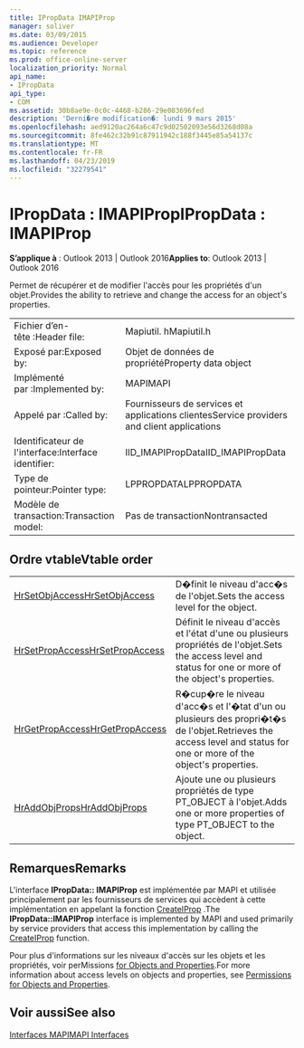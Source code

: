 ```yaml
---
title: IPropData IMAPIProp
manager: soliver
ms.date: 03/09/2015
ms.audience: Developer
ms.topic: reference
ms.prod: office-online-server
localization_priority: Normal
api_name:
- IPropData
api_type:
- COM
ms.assetid: 30b8ae9e-0c0c-4468-b286-29e083696fed
description: 'Derni�re modification�: lundi 9 mars 2015'
ms.openlocfilehash: aed9120ac264a6c47c9d02502093e56d3268d08a
ms.sourcegitcommit: 8fe462c32b91c87911942c188f3445e85a54137c
ms.translationtype: MT
ms.contentlocale: fr-FR
ms.lasthandoff: 04/23/2019
ms.locfileid: "32279541"
---
```

# <a name="ipropdata--imapiprop"></a><span data-ttu-id="76891-103">IPropData : IMAPIProp</span><span class="sxs-lookup"><span data-stu-id="76891-103">IPropData : IMAPIProp</span></span>

  
  
<span data-ttu-id="76891-104">**S’applique à** : Outlook 2013 | Outlook 2016</span><span class="sxs-lookup"><span data-stu-id="76891-104">**Applies to**: Outlook 2013 | Outlook 2016</span></span> 
  
<span data-ttu-id="76891-105">Permet de récupérer et de modifier l'accès pour les propriétés d'un objet.</span><span class="sxs-lookup"><span data-stu-id="76891-105">Provides the ability to retrieve and change the access for an object's properties.</span></span> 
  
|||
|:-----|:-----|
|<span data-ttu-id="76891-106">Fichier d’en-tête :</span><span class="sxs-lookup"><span data-stu-id="76891-106">Header file:</span></span>  <br/> |<span data-ttu-id="76891-107">Mapiutil. h</span><span class="sxs-lookup"><span data-stu-id="76891-107">Mapiutil.h</span></span>  <br/> |
|<span data-ttu-id="76891-108">Exposé par:</span><span class="sxs-lookup"><span data-stu-id="76891-108">Exposed by:</span></span>  <br/> |<span data-ttu-id="76891-109">Objet de données de propriété</span><span class="sxs-lookup"><span data-stu-id="76891-109">Property data object</span></span>  <br/> |
|<span data-ttu-id="76891-110">Implémenté par :</span><span class="sxs-lookup"><span data-stu-id="76891-110">Implemented by:</span></span>  <br/> |<span data-ttu-id="76891-111">MAPI</span><span class="sxs-lookup"><span data-stu-id="76891-111">MAPI</span></span>  <br/> |
|<span data-ttu-id="76891-112">Appelé par :</span><span class="sxs-lookup"><span data-stu-id="76891-112">Called by:</span></span>  <br/> |<span data-ttu-id="76891-113">Fournisseurs de services et applications clientes</span><span class="sxs-lookup"><span data-stu-id="76891-113">Service providers and client applications</span></span>  <br/> |
|<span data-ttu-id="76891-114">Identificateur de l'interface:</span><span class="sxs-lookup"><span data-stu-id="76891-114">Interface identifier:</span></span>  <br/> |<span data-ttu-id="76891-115">IID_IMAPIPropData</span><span class="sxs-lookup"><span data-stu-id="76891-115">IID_IMAPIPropData</span></span>  <br/> |
|<span data-ttu-id="76891-116">Type de pointeur:</span><span class="sxs-lookup"><span data-stu-id="76891-116">Pointer type:</span></span>  <br/> |<span data-ttu-id="76891-117">LPPROPDATA</span><span class="sxs-lookup"><span data-stu-id="76891-117">LPPROPDATA</span></span>  <br/> |
|<span data-ttu-id="76891-118">Modèle de transaction:</span><span class="sxs-lookup"><span data-stu-id="76891-118">Transaction model:</span></span>  <br/> |<span data-ttu-id="76891-119">Pas de transaction</span><span class="sxs-lookup"><span data-stu-id="76891-119">Nontransacted</span></span>  <br/> |
   
## <a name="vtable-order"></a><span data-ttu-id="76891-120">Ordre vtable</span><span class="sxs-lookup"><span data-stu-id="76891-120">Vtable order</span></span>

|||
|:-----|:-----|
|[<span data-ttu-id="76891-121">HrSetObjAccess</span><span class="sxs-lookup"><span data-stu-id="76891-121">HrSetObjAccess</span></span>](ipropdata-hrsetobjaccess.md) <br/> |<span data-ttu-id="76891-122">D�finit le niveau d'acc�s de l'objet.</span><span class="sxs-lookup"><span data-stu-id="76891-122">Sets the access level for the object.</span></span>  <br/> |
|[<span data-ttu-id="76891-123">HrSetPropAccess</span><span class="sxs-lookup"><span data-stu-id="76891-123">HrSetPropAccess</span></span>](ipropdata-hrsetpropaccess.md) <br/> |<span data-ttu-id="76891-124">Définit le niveau d'accès et l'état d'une ou plusieurs propriétés de l'objet.</span><span class="sxs-lookup"><span data-stu-id="76891-124">Sets the access level and status for one or more of the object's properties.</span></span>  <br/> |
|[<span data-ttu-id="76891-125">HrGetPropAccess</span><span class="sxs-lookup"><span data-stu-id="76891-125">HrGetPropAccess</span></span>](ipropdata-hrgetpropaccess.md) <br/> |<span data-ttu-id="76891-126">R�cup�re le niveau d'acc�s et l'�tat d'un ou plusieurs des propri�t�s de l'objet.</span><span class="sxs-lookup"><span data-stu-id="76891-126">Retrieves the access level and status for one or more of the object's properties.</span></span>  <br/> |
|[<span data-ttu-id="76891-127">HrAddObjProps</span><span class="sxs-lookup"><span data-stu-id="76891-127">HrAddObjProps</span></span>](ipropdata-hraddobjprops.md) <br/> |<span data-ttu-id="76891-128">Ajoute une ou plusieurs propriétés de type PT_OBJECT à l'objet.</span><span class="sxs-lookup"><span data-stu-id="76891-128">Adds one or more properties of type PT_OBJECT to the object.</span></span>  <br/> |
   
## <a name="remarks"></a><span data-ttu-id="76891-129">Remarques</span><span class="sxs-lookup"><span data-stu-id="76891-129">Remarks</span></span>

<span data-ttu-id="76891-130">L'interface **IPropData:: IMAPIProp** est implémentée par MAPI et utilisée principalement par les fournisseurs de services qui accèdent à cette implémentation en appelant la fonction [CreateIProp](createiprop.md) .</span><span class="sxs-lookup"><span data-stu-id="76891-130">The **IPropData::IMAPIProp** interface is implemented by MAPI and used primarily by service providers that access this implementation by calling the [CreateIProp](createiprop.md) function.</span></span> 
  
<span data-ttu-id="76891-131">Pour plus d'informations sur les niveaux d'accès sur les objets et les propriétés, voir perMissions [for Objects and Properties](permissions-for-mapi-objects-and-properties.md).</span><span class="sxs-lookup"><span data-stu-id="76891-131">For more information about access levels on objects and properties, see [Permissions for Objects and Properties](permissions-for-mapi-objects-and-properties.md).</span></span>
  
## <a name="see-also"></a><span data-ttu-id="76891-132">Voir aussi</span><span class="sxs-lookup"><span data-stu-id="76891-132">See also</span></span>



[<span data-ttu-id="76891-133">Interfaces MAPI</span><span class="sxs-lookup"><span data-stu-id="76891-133">MAPI Interfaces</span></span>](mapi-interfaces.md)

